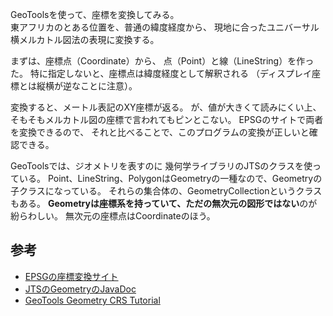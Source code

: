 GeoToolsを使って、座標を変換してみる。  
東アフリカのとある位置を、普通の緯度経度から、
現地に合ったユニバーサル横メルカトル図法の表現に変換する。

まずは、座標点（Coordinate）から、
点（Point）と線（LineString）を作った。
特に指定しないと、座標点は緯度経度として解釈される
（ディスプレイ座標とは縦横が逆なことに注意）。

変換すると、メートル表記のXY座標が返る。
が、値が大きくて読みにくい上、
そもそもメルカトル図の座標で言われてもピンとこない。
EPSGのサイトで両者を変換できるので、
それと比べることで、このプログラムの変換が正しいと確認できる。


GeoToolsでは、ジオメトリを表すのに
幾何学ライブラリのJTSのクラスを使っている。
Point、LineString、PolygonはGeometryの一種なので、Geometryの子クラスになっている。
それらの集合体の、GeometryCollectionというクラスもある。
**Geometryは座標系を持っていて、ただの無次元の図形ではない**のが紛らわしい。
無次元の座標点はCoordinateのほう。

## 参考
- [EPSGの座標変換サイト](https://epsg.io/transform#s_srs=4326&t_srs=32736&x=30.0000000&y=-2.0000000)
- [JTSのGeometryのJavaDoc](http://tsusiatsoftware.net/jts/javadoc/com/vividsolutions/jts/geom/Geometry.html)
- [GeoTools Geometry CRS Tutorial](http://docs.geotools.org/latest/userguide/tutorial/feature/csv2shp.html)
